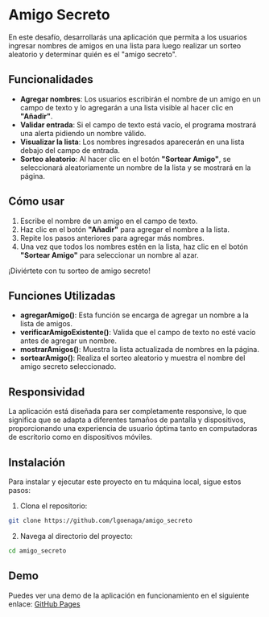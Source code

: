 # Amigo Secreto

En este desafío, desarrollarás una aplicación que permita a los usuarios ingresar nombres de amigos en una lista para luego realizar un sorteo aleatorio y determinar quién es el "amigo secreto".

## Funcionalidades

- **Agregar nombres**: Los usuarios escribirán el nombre de un amigo en un campo de texto y lo agregarán a una lista visible al hacer clic en **"Añadir"**.
- **Validar entrada**: Si el campo de texto está vacío, el programa mostrará una alerta pidiendo un nombre válido.
- **Visualizar la lista**: Los nombres ingresados aparecerán en una lista debajo del campo de entrada.
- **Sorteo aleatorio**: Al hacer clic en el botón **"Sortear Amigo"**, se seleccionará aleatoriamente un nombre de la lista y se mostrará en la página.

## Cómo usar

1. Escribe el nombre de un amigo en el campo de texto.
2. Haz clic en el botón **"Añadir"** para agregar el nombre a la lista.
3. Repite los pasos anteriores para agregar más nombres.
4. Una vez que todos los nombres estén en la lista, haz clic en el botón **"Sortear Amigo"** para seleccionar un nombre al azar.

¡Diviértete con tu sorteo de amigo secreto!

## Funciones Utilizadas

- **agregarAmigo()**: Esta función se encarga de agregar un nombre a la lista de amigos.
- **verificarAmigoExistente()**: Valida que el campo de texto no esté vacío antes de agregar un nombre.
- **mostrarAmigos()**: Muestra la lista actualizada de nombres en la página.
- **sortearAmigo()**: Realiza el sorteo aleatorio y muestra el nombre del amigo secreto seleccionado.

## Responsividad

La aplicación está diseñada para ser completamente responsive, lo que significa que se adapta a diferentes tamaños de pantalla y dispositivos, proporcionando una experiencia de usuario óptima tanto en computadoras de escritorio como en dispositivos móviles.

## Instalación

Para instalar y ejecutar este proyecto en tu máquina local, sigue estos pasos:

1. Clona el repositorio:
  ```bash
  git clone https://github.com/lgoenaga/amigo_secreto
  ```
2. Navega al directorio del proyecto:
  ```bash
  cd amigo_secreto
  ```

## Demo

Puedes ver una demo de la aplicación en funcionamiento en el siguiente enlace: [GitHub Pages](https://lgoenaga.github.io/amigo_secreto/)
  